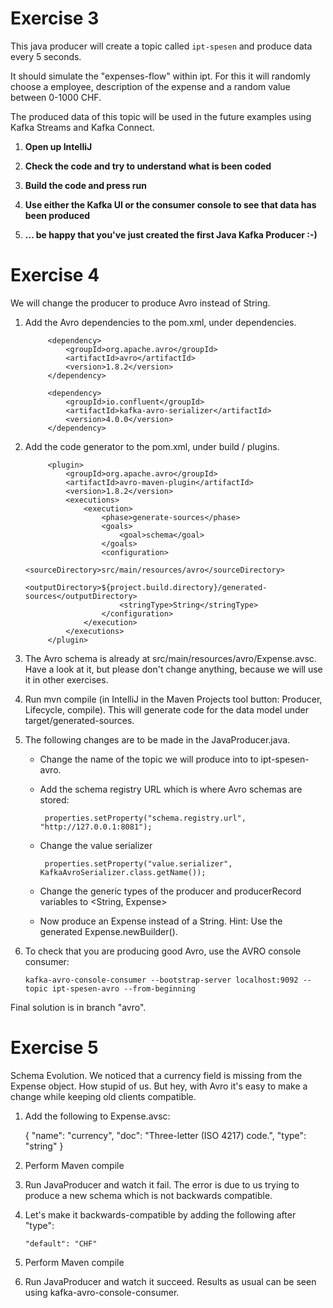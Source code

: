 # Exercise 3

This java producer will create a topic called `ipt-spesen` and produce data every 5 seconds.

It should simulate the "expenses-flow" within ipt. For this it will randomly choose a employee, description of the expense and a random value between 0-1000 CHF.

The produced data of this topic will be used in the future examples using Kafka Streams and Kafka Connect.

1. **Open up IntelliJ**

1. **Check the code and try to understand what is been coded**

1. **Build the code and press run**

1. **Use either the Kafka UI or the consumer console to see that data has been produced**

1. **... be happy that you've just created the first Java Kafka Producer :-)**

# Exercise 4

We will change the producer to produce Avro instead of String.


1. Add the Avro dependencies to the pom.xml, under dependencies.

            <dependency>
                <groupId>org.apache.avro</groupId>
                <artifactId>avro</artifactId>
                <version>1.8.2</version>
            </dependency>
    
            <dependency>
                <groupId>io.confluent</groupId>
                <artifactId>kafka-avro-serializer</artifactId>
                <version>4.0.0</version>
            </dependency>

2. Add the code generator to the pom.xml, under build / plugins.

            <plugin>
                <groupId>org.apache.avro</groupId>
                <artifactId>avro-maven-plugin</artifactId>
                <version>1.8.2</version>
                <executions>
                    <execution>
                        <phase>generate-sources</phase>
                        <goals>
                            <goal>schema</goal>
                        </goals>
                        <configuration>
                            <sourceDirectory>src/main/resources/avro</sourceDirectory>
                            <outputDirectory>${project.build.directory}/generated-sources</outputDirectory>
                            <stringType>String</stringType>
                        </configuration>
                    </execution>
                </executions>
            </plugin>
    
3. The Avro schema is already at src/main/resources/avro/Expense.avsc. Have a look at it, but please don't change anything, because we will use it in other exercises. 

4. Run mvn compile (in IntelliJ in the Maven Projects tool button: Producer, Lifecycle, compile). This will generate code for the data model under target/generated-sources. 

5. The following changes are to be made in the JavaProducer.java.
   * Change the name of the topic we will produce into to ipt-spesen-avro. 

   * Add the schema registry URL which is where Avro schemas are stored: 

          properties.setProperty("schema.registry.url", "http://127.0.0.1:8081");
        
   * Change the value serializer
 
          properties.setProperty("value.serializer", KafkaAvroSerializer.class.getName());
          
   * Change the generic types of the producer and producerRecord variables to <String, Expense>
   * Now produce an Expense instead of a String. Hint: Use the generated Expense.newBuilder().

6. To check that you are producing good Avro, use the AVRO console consumer:

       kafka-avro-console-consumer --bootstrap-server localhost:9092 --topic ipt-spesen-avro --from-beginning
    
Final solution is in branch "avro".

# Exercise 5

Schema Evolution. We noticed that a currency field is missing from the Expense object. How stupid of us. But hey, with Avro it's easy to make a change while keeping old clients compatible.

1. Add the following to Expense.avsc:

    {
      "name": "currency",
      "doc": "Three-letter (ISO 4217) code.",
      "type": "string"
    }

2. Perform Maven compile

3. Run JavaProducer and watch it fail. The error is due to us trying to produce a new schema which is not backwards compatible. 

4. Let's make it backwards-compatible by adding the following after "type":

       "default": "CHF"
       
5. Perform Maven compile

6. Run JavaProducer and watch it succeed. Results as usual can be seen using kafka-avro-console-consumer.

